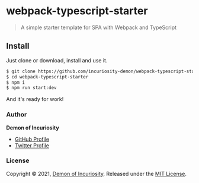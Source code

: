 # webpack-typescript-starter

> A simple starter template for SPA with Webpack and TypeScript

## Install
Just clone or download, install and use it.

```sh
$ git clone https://github.com/incuriosity-demon/webpack-typescript-starter
$ cd webpack-typescript-starter
$ npm i
$ npm run start:dev
```
And it's ready for work!

### Author

**Demon of Incuriosity**

* [GitHub Profile](https://github.com/incuriosity-demon)
* [Twitter Profile](https://twitter.com/incuriosity_d)

### License

Copyright © 2021, [Demon of Incuriosity](https://twitter.com/incuriosity_d).
Released under the [MIT License](LICENSE).
